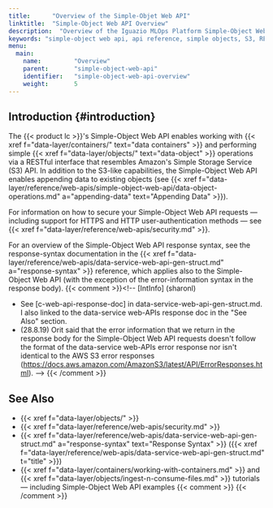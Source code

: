 ```yaml
---
title:      "Overview of the Simple-Objet Web API"
linktitle:  "Simple-Object Web API Overview"
description:  "Overview of the Iguazio MLOps Platform Simple-Object Web-API, including data-object and container APIs"
keywords: "simple-object web api, api reference, simple objects, S3, REST, RESTful, Amazon, AWS, containers, data objects, appending data"
menu:
  main:
    name:         "Overview"
    parent:       "simple-object-web-api"
    identifier:   "simple-object-web-api-overview"
    weight:       5
---
```


<!-- //////////////////////////////////////// -->
## Introduction {#introduction}

The {{< product lc >}}'s Simple-Object Web API enables working with {{< xref f="data-layer/containers/" text="data containers" >}} and performing simple {{< xref f="data-layer/objects/" text="data-object" >}} operations via a RESTful interface that resembles Amazon's Simple Storage Service (S3) API. In addition to the S3-like capabilities, the Simple-Object Web API enables appending data to existing objects (see {{< xref f="data-layer/reference/web-apis/simple-object-web-api/data-object-operations.md" a="appending-data" text="Appending Data" >}}).

For information on how to secure your Simple-Object Web API requests &mdash; including support for HTTPS and HTTP user-authentication methods &mdash; see {{< xref f="data-layer/reference/web-apis/security.md" >}}.

For an overview of the Simple-Object Web API response syntax, see the response-syntax documentation in the {{< xref f="data-layer/reference/web-apis/data-service-web-api-gen-struct.md" a="response-syntax" >}} reference, which applies also to the Simple-Object Web API (with the exception of the error-information syntax in the response body).
{{< comment >}}<!-- [IntInfo] (sharonl)
- See [c-web-api-response-doc] in data-service-web-api-gen-struct.md. I also
  linked to the data-service web-APIs response doc in the "See Also" section.
- (28.8.19) Orit said that the error information that we return in the response
  body for the Simple-Object Web API requests doesn't follow the format of the
  data-service web-APIs error response nor isn't identical to the AWS S3 error
  responses
  (https://docs.aws.amazon.com/AmazonS3/latest/API/ErrorResponses.html).
-->
{{< /comment >}}

<!-- //////////////////////////////////////// -->
## See Also

- {{< xref f="data-layer/objects/" >}}
- {{< xref f="data-layer/reference/web-apis/security.md" >}}
- {{< xref f="data-layer/reference/web-apis/data-service-web-api-gen-struct.md" a="response-syntax" text="Response Syntax" >}} ({{< xref f="data-layer/reference/web-apis/data-service-web-api-gen-struct.md" t="title" >}})
- {{< xref f="data-layer/containers/working-with-containers.md" >}} and {{< xref f="data-layer/objects/ingest-n-consume-files.md" >}} tutorials &mdash; including Simple-Object Web API examples
  {{< comment >}}<!-- [c-web-api-response-doc] -->
  {{< /comment >}}

